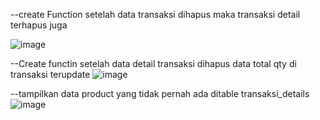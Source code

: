 --create Function setelah data transaksi dihapus maka transaksi detail terhapus juga

![image](https://user-images.githubusercontent.com/108667319/187034162-26ea1df2-6b2a-49c2-97a4-c854397590a3.png)

--Create functin setelah data detail transaksi dihapus data total qty di transaksi terupdate
![image](https://user-images.githubusercontent.com/108667319/187035737-b4103176-97d8-4781-8fc4-b897e01501e4.png)

--tampilkan data product yang tidak pernah ada ditable transaksi_details
![image](https://user-images.githubusercontent.com/108667319/187036208-973c78e1-b32e-4687-a7d0-d3a011da5f6a.png)
